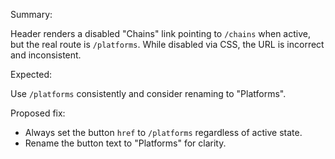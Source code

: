 Summary:

Header renders a disabled "Chains" link pointing to `/chains` when active, but the real route is `/platforms`. While disabled via CSS, the URL is incorrect and inconsistent.

Expected:

Use `/platforms` consistently and consider renaming to "Platforms".

Proposed fix:

- Always set the button `href` to `/platforms` regardless of active state.
- Rename the button text to "Platforms" for clarity.

